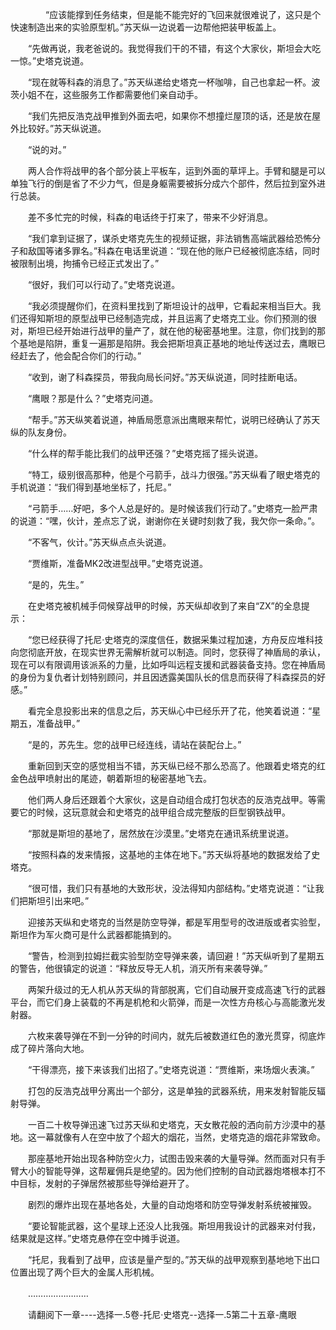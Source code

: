 <div class="read-content j_readContent" id="">
                <p>　　　　“应该能撑到任务结束，但是能不能完好的飞回来就很难说了，这只是个快速制造出来的实验原型机。”苏天纵一边说着一边帮他把装甲板盖上。<p>　　“先做再说，我老爸说的。我觉得我们干的不错，有这个大家伙，斯坦会大吃一惊。”史塔克说道。<p>　　“现在就等科森的消息了。”苏天纵递给史塔克一杯咖啡，自己也拿起一杯。波茨小姐不在，这些服务工作都需要他们亲自动手。<p>　　“我们先把反浩克战甲推到外面去吧，如果你不想撞烂屋顶的话，还是放在屋外比较好。”苏天纵说道。<p>　　“说的对。”<p>　　两人合作将战甲的各个部分装上平板车，运到外面的草坪上。手臂和腿是可以单独飞行的倒是省了不少力气，但是身躯需要被拆分成六个部件，然后拉到室外进行总装。<p>　　差不多忙完的时候，科森的电话终于打来了，带来不少好消息。<p>　　“我们拿到证据了，谋杀史塔克先生的视频证据，非法销售高端武器给恐怖分子和敌国等诸多罪名。”科森在电话里说道：“现在他的账户已经被彻底冻结，同时被限制出境，拘捕令已经正式发出了。”<p>　　“很好，我们可以行动了。”史塔克说道。<p>　　“我必须提醒你们，在资料里找到了斯坦设计的战甲，它看起来相当巨大。我们还得知斯坦的原型战甲已经制造完成，并且运离了史塔克工业。你们预测的很对，斯坦已经开始进行战甲的量产了，就在他的秘密基地里。注意，你们找到的那个基地是陷阱，重复一遍那是陷阱。我会把斯坦真正基地的地址传送过去，鹰眼已经赶去了，他会配合你们的行动。”<p>　　“收到，谢了科森探员，带我向局长问好。”苏天纵说道，同时挂断电话。<p>　　“鹰眼？那是什么？”史塔克问道。<p>　　“帮手。”苏天纵笑着说道，神盾局愿意派出鹰眼来帮忙，说明已经确认了苏天纵的队友身份。<p>　　“什么样的帮手能比我们的战甲还强？”史塔克摇了摇头说道。<p>　　“特工，级别很高那种，他是个弓箭手，战斗力很强。”苏天纵看了眼史塔克的手机说道：“我们得到基地坐标了，托尼。”<p>　　“弓箭手……好吧，多个人总是好的。是时候该我们行动了。”史塔克一脸严肃的说道：“嘿，伙计，差点忘了说，谢谢你在关键时刻救了我，我欠你一条命。”。<p>　　“不客气，伙计。”苏天纵点点头说道。<p>　　“贾维斯，准备MK2改进型战甲。”史塔克说道。<p>　　“是的，先生。”<p>　　在史塔克被机械手伺候穿战甲的时候，苏天纵却收到了来自“ZX”的全息提示：<p>　　“您已经获得了托尼·史塔克的深度信任，数据采集过程加速，方舟反应堆科技向您彻底开放，在现实世界无需解析就可以制造。同时，您获得了神盾局的承认，现在可以有限调用该派系的力量，比如呼叫远程支援和武器装备支持。您在神盾局的身份为复仇者计划特别顾问，并且因透露美国队长的信息而获得了科森探员的好感。”<p>　　看完全息投影出来的信息之后，苏天纵心中已经乐开了花，他笑着说道：“星期五，准备战甲。”<p>　　“是的，苏先生。您的战甲已经连线，请站在装配台上。”<p>　　重新回到天空的感觉相当不错，苏天纵已经不那么恐高了。他跟着史塔克的红金色战甲喷射出的尾迹，朝着斯坦的秘密基地飞去。<p>　　他们两人身后还跟着个大家伙，这是自动组合成打包状态的反浩克战甲。等需要它的时候，这玩意就会和史塔克的战甲组合成完整版的巨型钢铁战甲。<p>　　“那就是斯坦的基地了，居然放在沙漠里。”史塔克在通讯系统里说道。<p>　　“按照科森的发来情报，这基地的主体在地下。”苏天纵将基地的数据发给了史塔克。<p>　　“很可惜，我们只有基地的大致形状，没法得知内部结构。”史塔克说道：“让我们把斯坦引出来吧。”<p>　　迎接苏天纵和史塔克的当然是防空导弹，都是军用型号的改进版或者实验型，斯坦作为军火商可是什么武器都能搞到的。<p>　　“警告，检测到拉姆拦截实验型防空导弹来袭，请回避！”苏天纵听到了星期五的警告，他很镇定的说道：“释放反导无人机，消灭所有来袭导弹。”<p>　　两架升级过的无人机从苏天纵的背部脱离，它们自动展开变成高速飞行的武器平台，而它们身上装载的不再是机枪和火箭弹，而是一次性方舟核心与高能激光发射器。<p>　　六枚来袭导弹在不到一分钟的时间内，就先后被数道红色的激光贯穿，彻底炸成了碎片落向大地。<p>　　“干得漂亮，接下来该我们出招了。”史塔克说道：“贾维斯，来场烟火表演。”<p>　　打包的反浩克战甲分离出一个部分，这是单独的武器系统，用来发射智能反辐射导弹。<p>　　一百二十枚导弹迅速飞过苏天纵和史塔克，天女散花般的洒向前方沙漠中的基地。这一幕就像有人在空中放了个超大的烟花，当然，史塔克造的烟花非常致命。<p>　　那座基地开始出现各种防空火力，试图击毁来袭的大量导弹。然而面对只有手臂大小的智能导弹，这帮雇佣兵是绝望的。因为他们控制的自动武器炮塔根本打不中目标，发射的子弹居然被那些导弹给避开了。<p>　　剧烈的爆炸出现在基地各处，大量的自动炮塔和防空导弹发射系统被摧毁。<p>　　“要论智能武器，这个星球上还没人比我强。斯坦用我设计的武器来对付我，结果就是这样。”史塔克悬停在空中摊手说道。<p>　　“托尼，我看到了战甲，应该是量产型的。”苏天纵的战甲观察到基地地下出口位置出现了两个巨大的金属人形机械。<p>　　……………………<p>　　请翻阅下一章----选择一.5卷-托尼·史塔克--选择一.5第二十五章-鹰眼<p> 
            </div>